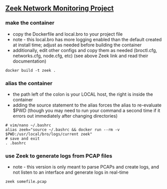 ## [Zeek Network Monitoring Project](https://github.com/zeek/zeek)

### make the container
- copy the Dockerfile and local.bro to your project file
- note - this local.bro has more logging enabled than the default created at install time; adjust as needed before building the container
- additionally, edit other configs and copy them as needed (broctl.cfg, networks.cfg, node.cfg, etc) (see above Zeek link and read their documentation)
```
docker build -t zeek .
```

### alias the container
- the path left of the colon is your LOCAL host, the right is inside the container
- adding the source statement to the alias forces the alias to re-evaluate $PWD (though you may need to run your command a second time if it errors out immediately after changing directories)
```
# vim/nano ~/.bashrc
alias zeek="source ~/.bashrc && docker run --rm -v $PWD:/usr/local/bro/logs/current zeek"
# save and exit
. .bashrc
```

### use Zeek to generate logs from PCAP files
- note - this version is only meant to parse PCAPs and create logs, and not listen to an interface and generate logs in real-time
```
zeek somefile.pcap
```
